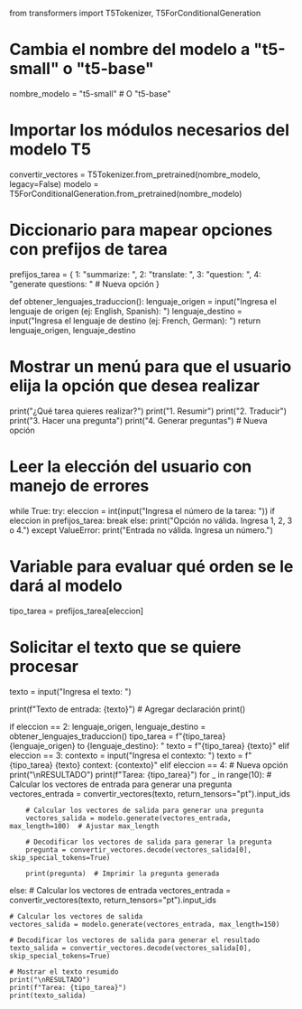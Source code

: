 from transformers import T5Tokenizer, T5ForConditionalGeneration

# Cambia el nombre del modelo a "t5-small" o "t5-base"
nombre_modelo = "t5-small"  # O "t5-base"

# Importar los módulos necesarios del modelo T5
convertir_vectores = T5Tokenizer.from_pretrained(nombre_modelo, legacy=False)
modelo = T5ForConditionalGeneration.from_pretrained(nombre_modelo)

# Diccionario para mapear opciones con prefijos de tarea
prefijos_tarea = {
    1: "summarize: ",
    2: "translate: ",
    3: "question: ",
    4: "generate questions: "  # Nueva opción
}

def obtener_lenguajes_traduccion():
    lenguaje_origen = input("Ingresa el lenguaje de origen (ej: English, Spanish): ")
    lenguaje_destino = input("Ingresa el lenguaje de destino (ej: French, German): ")
    return lenguaje_origen, lenguaje_destino

# Mostrar un menú para que el usuario elija la opción que desea realizar
print("¿Qué tarea quieres realizar?")
print("1. Resumir")
print("2. Traducir")
print("3. Hacer una pregunta")
print("4. Generar preguntas")  # Nueva opción

# Leer la elección del usuario con manejo de errores
while True:
    try:
        eleccion = int(input("Ingresa el número de la tarea: "))
        if eleccion in prefijos_tarea:
            break
        else:
            print("Opción no válida. Ingresa 1, 2, 3 o 4.")
    except ValueError:
        print("Entrada no válida. Ingresa un número.")

# Variable para evaluar qué orden se le dará al modelo
tipo_tarea = prefijos_tarea[eleccion]

# Solicitar el texto que se quiere procesar
texto = input("Ingresa el texto: ")

print(f"Texto de entrada: {texto}")  # Agregar declaración print()

if eleccion == 2:
    lenguaje_origen, lenguaje_destino = obtener_lenguajes_traduccion()
    tipo_tarea = f"{tipo_tarea} {lenguaje_origen} to {lenguaje_destino}: "
    texto = f"{tipo_tarea} {texto}"
elif eleccion == 3:
    contexto = input("Ingresa el contexto: ")
    texto = f"{tipo_tarea} {texto} context: {contexto}"
elif eleccion == 4:  # Nueva opción
    print("\nRESULTADO")
    print(f"Tarea: {tipo_tarea}")
    for _ in range(10):
        # Calcular los vectores de entrada para generar una pregunta
        vectores_entrada = convertir_vectores(texto, return_tensors="pt").input_ids

        # Calcular los vectores de salida para generar una pregunta
        vectores_salida = modelo.generate(vectores_entrada, max_length=100)  # Ajustar max_length

        # Decodificar los vectores de salida para generar la pregunta
        pregunta = convertir_vectores.decode(vectores_salida[0], skip_special_tokens=True)

        print(pregunta)  # Imprimir la pregunta generada
else:
    # Calcular los vectores de entrada
    vectores_entrada = convertir_vectores(texto, return_tensors="pt").input_ids

    # Calcular los vectores de salida
    vectores_salida = modelo.generate(vectores_entrada, max_length=150)

    # Decodificar los vectores de salida para generar el resultado
    texto_salida = convertir_vectores.decode(vectores_salida[0], skip_special_tokens=True)

    # Mostrar el texto resumido
    print("\nRESULTADO")
    print(f"Tarea: {tipo_tarea}")
    print(texto_salida)
